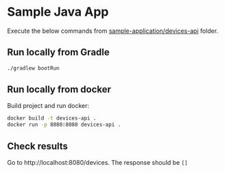 # Sample Java App

Execute the below commands from [sample-application/devices-api](./) folder.

## Run locally from Gradle

```bash
./gradlew bootRun
```

## Run locally from docker

Build project and run docker:

```bash
docker build -t devices-api .
docker run -p 8080:8080 devices-api .
```

## Check results

Go to http://localhost:8080/devices. The response should be `[]`